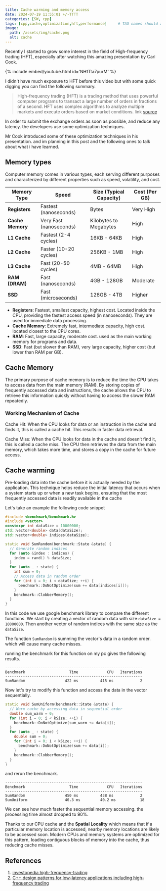 ```yaml
---
title: Cache warming and memory access
date: 2024-07-19 11:55:01 +/-TTTT
categories: [SW, cpp]
tags: [cpp,cache,optimization,hft,performance]     # TAG names should always be lowercase
image:
  path: /assets/img/cache.png
  alt: cache
---
```


Recently I started to grow some interest in the field of High-frequency trading (HFT), especially after watching this amazing presentation by Carl Cook.

{% include embed/youtube.html id='NH1Tta7purM' %}

I didn't have much exposure to HFT before this video but with some quick digging you can find the following summary.

> High-frequency trading (HFT) is a trading method that uses powerful computer programs to transact a large number of orders in fractions of a second. HFT uses complex algorithms to analyze multiple markets and execute orders based on market conditions.
link
[source](https://www.investopedia.com/terms/h/high-frequency-trading.asp)

In order to submit the exchange orders as soon as possible, and reduce any latency. the developers use some 
optimization techniques. 

Mr Cook introduced some of these optimization techniques in his presentation. and im planning in this post and the following ones to talk about what i have learned. 

## Memory types

Computer memory comes in various types, each serving different purposes and characterized by different properties such as speed, volatility, and cost. 


| **Memory Type**  | **Speed**               | **Size (Typical Capacity)** | **Cost (Per GB)** |
| ---------------- | ----------------------- | --------------------------- | ----------------- |
| **Registers**    | Fastest (nanoseconds)   | Bytes                       | Very High         |
| **Cache Memory** | Very Fast (nanoseconds) | Kilobytes to Megabytes      | High              |
| **L1 Cache**     | Fastest (2-4 cycles)    | 16KB - 64KB                 | High              |
| **L2 Cache**     | Faster (10-20 cycles)   | 256KB - 1MB                 | High              |
| **L3 Cache**     | Fast (20-50 cycles)     | 4MB - 64MB                  | High              |
| **RAM (DRAM)**   | Fast (nanoseconds)      | 4GB - 128GB                 | Moderate          |
| **SSD**          | Fast (microseconds)     | 128GB - 4TB                 | Higher            |


- **Registers**: Fastest, smallest capacity, highest cost. Located inside the CPU, providing the fastest access speed (in nanoseconds). They are used for immediate data processing.
- **Cache Memory**: Extremely fast, intermediate capacity, high cost. located closest to the CPU cores.
- **RAM**: Fast, large capacity, moderate cost. used as the main working memory for programs and data.
- **SSD**: Fast (but slower than RAM), very large capacity, higher cost (but lower than RAM per GB).


## Cache Memory 

The primary purpose of cache memory is to reduce the time the CPU takes to access data from the main memory (RAM). By storing copies of frequently accessed data and instructions, the cache allows the CPU to retrieve this information quickly without having to access the slower RAM repeatedly.

### Working Mechanism of Cache

Cache Hit: When the CPU looks for data or an instruction in the cache and finds it, this is called a cache hit. This results in faster data retrieval.

Cache Miss: When the CPU looks for data in the cache and doesn’t find it, this is called a cache miss. The CPU then retrieves the data from the main memory, which takes more time, and stores a copy in the cache for future access.

## Cache warming

Pre-loading data into the cache before it is actually needed by the application. This technique helps reduce the initial latency that occurs when a system starts up or when a new task begins, ensuring that the most frequently accessed data is readily available in the cache

Let's take an example the following code snippet 

```c++
#include <benchmark/benchmark.h>
#include <vector>
constexpr int dataSize = 10000000;
std::vector<double> data(dataSize);
std::vector<double> indices(dataSize);

static void SumRandom(benchmark::State &state) {
  // Generate random indices
  for (auto &index : indices) {
    index = rand() % dataSize;
  }
  for (auto _ : state) {
    int sum = 0;
    // Access data in random order
    for (int i = 0; i < dataSize; ++i) {
      benchmark::DoNotOptimize(sum += data[indices[i]]);
    }
    benchmark::ClobberMemory();
  }
}
```

In this code we use google benchmark library to compare the different functions. We start by creating a vector of random 
data with size `dataSize = 10000000`. Then another vector of random indices with the same size as the `dataSize`.

The function `SumRandom` is summing the vector's data in a random order. which will cause many cache misses. 

running the benchmark for this function on my pc gives the following results. 

```
--------------------------------------------------------------
Benchmark                    Time             CPU   Iterations
--------------------------------------------------------------
SumRandom                  422 ms          415 ms            2
```

Now let's try to modify this function and access the data in the vector sequentially. 

```c++
static void SumUniform(benchmark::State &state) {
  // Warm cache by accessing data in sequential order
  double sum_warm = 0;
  for (int i = 0; i < kSize; ++i) {
    benchmark::DoNotOptimize(sum_warm += data[i]);
  }
  for (auto _ : state) {
    double sum = 0;
    for (int i = 0; i < kSize; ++i) {
      benchmark::DoNotOptimize(sum += data[i]);
    }
    benchmark::ClobberMemory();
  }
}

```

and rerun the benchmark.

```
--------------------------------------------------------------
Benchmark                    Time             CPU   Iterations
--------------------------------------------------------------
SumRandom                  450 ms          438 ms            2
SumUniform                 40.3 ms         40.2 ms           18
```

We can see how much faster the sequential memory accessing. the processing time almost dropped to
90%. 

Thanks to our CPU cache and the **Spatial Locality** which means that if a particular memory location is accessed, nearby memory locations are likely to be accessed soon. Modern CPUs and memory systems are optimized for this pattern, loading contiguous blocks of memory into the cache, thus reducing cache misses.


## References

1. [investopedia high-frequency-trading](https://www.investopedia.com/terms/h/high-frequency-trading.asp)
2. [C++ design patterns for low-latency applications including high-frequency trading](https://arxiv.org/pdf/2309.04259)